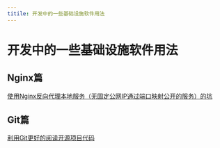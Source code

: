 ```yaml
---
titile: 开发中的一些基础设施软件用法
---
```


# 开发中的一些基础设施软件用法

## Nginx篇
[使用Nginx反向代理本地服务（无固定公网IP通过端口映射公开的服务）的坑](./Nginx/NginxProxyLocalServer.md)

## Git篇
[利用Git更好的阅读开源项目代码](./Git/ReadOpenSoourceProject.md)

